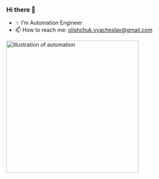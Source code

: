 ### Hi there 👋
- ✨ I’m Automation Engineer 
- 📫 How to reach me: olishchuk.vyacheslav@gmail.com
<!--
**olishchuk1/olishchuk1** is a ✨ _special_ ✨ repository because its `README.md` (this file) appears on your GitHub profile.

Here are some ideas to get you started:

- 🔭 I’m currently working on ...
- 🌱 I’m currently learning ...
- 👯 I’m looking to collaborate on ...
- 🤔 I’m looking for help with ...
- 💬 Ask me about ...
- 📫 How to reach me: ...
- 😄 Pronouns: ...
- ⚡ Fun fact: ...
-->
<img align="center" src="https://duckduckgo.com/?q=programmer+ilustration+png&atb=v187-1&iar=images&iax=images&ia=images&iai=https%3A%2F%2Fimage.flaticon.com%2Ficons%2Fpng%2F512%2F648%2F648927.png" alt="Illustration of automation" width=350px/>
